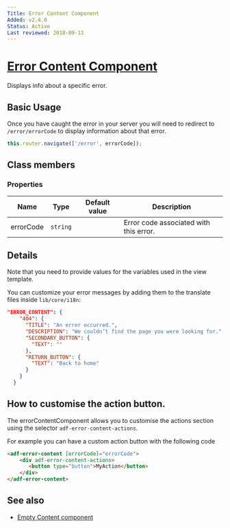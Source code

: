 ```yaml
---
Title: Error Content Component
Added: v2.4.0
Status: Active
Last reviewed: 2018-09-13
---
```


# [Error Content Component](../../../lib/core/templates/error-content/error-content.component.ts "Defined in error-content.component.ts")

Displays info about a specific error.

## Basic Usage

Once you have caught the error in your server you will need to redirect to `/error/errorCode` to display information about that error.

```ts
this.router.navigate(['/error', errorCode]);
```

## Class members

### Properties

| Name | Type | Default value | Description |
| ---- | ---- | ------------- | ----------- |
| errorCode | `string` |  | Error code associated with this error. |

## Details

Note that you need to provide values for the variables used in the view template.

You can customize your error messages by adding them to the translate files inside
`lib/core/i18n`:

```json
"ERROR_CONTENT": {
    "404": {
      "TITLE": "An error occurred.",
      "DESCRIPTION": "We couldn’t find the page you were looking for.",
      "SECONDARY_BUTTON": {
        "TEXT": ""
      },
      "RETURN_BUTTON": { 
        "TEXT": "Back to home"
      }
    }
  }
```

## How to customise the action button.

The errorContentComponent allows you to customise the actions section using the selector `adf-error-content-actions`.

For example you can have a custom action button with the following code

```html
<adf-error-content [errorCode]="errorCode">
    <div adf-error-content-actions>
       <button type="button">MyAction</button>
    </div>
</adf-error-content>
```

## See also

-   [Empty Content component](empty-content.component.md)
